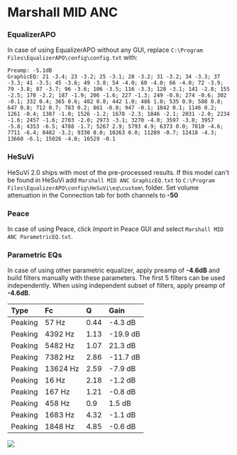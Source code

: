 # Marshall MID ANC

### EqualizerAPO
In case of using EqualizerAPO without any GUI, replace `C:\Program Files\EqualizerAPO\config\config.txt`
with:
```
Preamp: -5.1dB
GraphicEQ: 21 -3.4; 23 -3.2; 25 -3.1; 28 -3.2; 31 -3.2; 34 -3.3; 37 -3.3; 41 -3.5; 45 -3.6; 49 -3.8; 54 -4.0; 60 -4.0; 66 -4.0; 72 -3.9; 79 -3.8; 87 -3.7; 96 -3.6; 106 -3.5; 116 -3.3; 128 -3.1; 141 -2.8; 155 -2.5; 170 -2.2; 187 -1.9; 206 -1.6; 227 -1.3; 249 -0.8; 274 -0.6; 302 -0.1; 332 0.4; 365 0.6; 402 0.8; 442 1.0; 486 1.0; 535 0.9; 588 0.8; 647 0.8; 712 0.7; 783 0.2; 861 -0.0; 947 -0.1; 1042 0.1; 1146 0.2; 1261 -0.4; 1387 -1.0; 1526 -1.2; 1678 -2.3; 1846 -2.1; 2031 -2.0; 2234 -1.6; 2457 -1.6; 2703 -2.0; 2973 -3.1; 3270 -4.0; 3597 -3.8; 3957 -5.8; 4353 -6.5; 4788 -1.7; 5267 2.9; 5793 4.9; 6373 0.0; 7010 -4.6; 7711 -6.4; 8482 -3.2; 9330 0.0; 10263 0.0; 11289 -0.7; 12418 -4.3; 13660 -6.1; 15026 -4.0; 16529 -0.1
```

### HeSuVi
HeSuVi 2.0 ships with most of the pre-processed results. If this model can't be found in HeSuVi add
`Marshall MID ANC GraphicEQ.txt` to `C:\Program Files\EqualizerAPO\config\HeSuVi\eq\custom\` folder.
Set volume attenuation in the Connection tab for both channels to **-50**

### Peace
In case of using Peace, click *Import* in Peace GUI and select `Marshall MID ANC ParametricEQ.txt`.

### Parametric EQs
In case of using other parametric equalizer, apply preamp of **-4.6dB** and build filters manually
with these parameters. The first 5 filters can be used independently.
When using independent subset of filters, apply preamp of **-4.6dB**.

| Type    | Fc       |    Q | Gain     |
|:--------|:---------|:-----|:---------|
| Peaking | 57 Hz    | 0.44 | -4.3 dB  |
| Peaking | 4392 Hz  | 1.13 | -19.9 dB |
| Peaking | 5482 Hz  | 1.07 | 21.3 dB  |
| Peaking | 7382 Hz  | 2.86 | -11.7 dB |
| Peaking | 13624 Hz | 2.59 | -7.9 dB  |
| Peaking | 16 Hz    | 2.18 | -1.2 dB  |
| Peaking | 167 Hz   | 1.21 | -0.8 dB  |
| Peaking | 458 Hz   | 0.9  | 1.5 dB   |
| Peaking | 1683 Hz  | 4.32 | -1.1 dB  |
| Peaking | 1848 Hz  | 4.85 | -0.6 dB  |

![](https://raw.githubusercontent.com/jaakkopasanen/AutoEq/master/results/rtings/sbaf-serious/Marshall%20MID%20ANC/Marshall%20MID%20ANC.png)